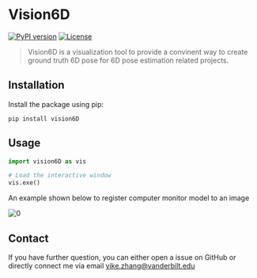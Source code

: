 # Vision6D

[![PyPI version](https://badge.fury.io/py/vision6D.svg)](https://badge.fury.io/py/vision6D)
[![License](https://img.shields.io/badge/License-GNU-green.svg)](https://www.gnu.org/licenses/)

> Vision6D is a visualization tool to provide a convinent way to create ground truth 6D pose for 6D pose estimation related projects.

## Installation

Install the package using pip:

```shell
pip install vision6D
```

## Usage
```python
import vision6D as vis

# Load the interactive window
vis.exe()
```

An example shown below to register computer monitor model to an image

![0](https://github.com/ykzzyk/vision6D/assets/55161270/6e80f88c-9c8c-403e-87e7-1d47cd654df4)

## Contact
If you have further question, you can either open a issue on GitHub or directly connect me via email yike.zhang@vanderbilt.edu
